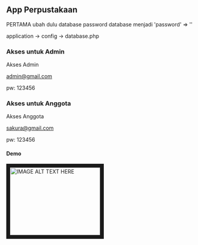 ## App Perpustakaan 

PERTAMA ubah dulu database password database menjadi 'password' => ''

application -> config -> database.php

### Akses untuk Admin
Akses Admin

admin@gmail.com

pw: 123456

### Akses untuk Anggota

Akses Anggota

sakura@gmail.com

pw: 123456

#### Demo 
<a href="https://youtu.be/eR0MNnm3r90" target="_blank"><img src="http://img.youtube.com/vi/YOUTUBE_VIDEO_ID_HERE/0.jpg" 
alt="IMAGE ALT TEXT HERE" width="240" height="180" border="10" /></a>